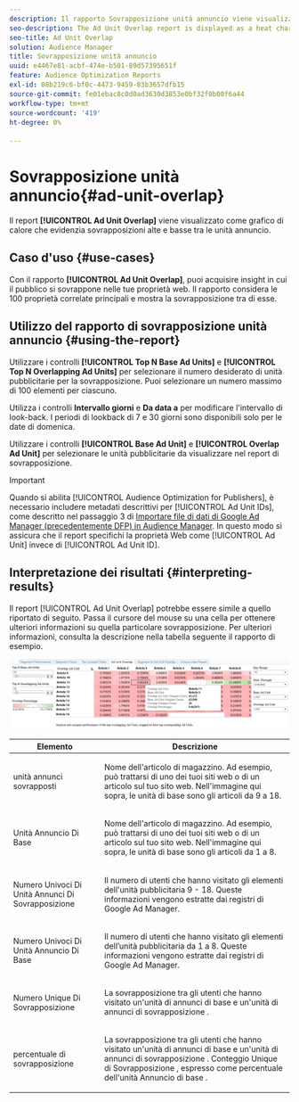```yaml
---
description: Il rapporto Sovrapposizione unità annuncio viene visualizzato come un grafico a caldo che evidenzia le sovrapposizioni alte e basse tra le unità annuncio.
seo-description: The Ad Unit Overlap report is displayed as a heat chart that highlights high and low overlaps between your Ad Units.
seo-title: Ad Unit Overlap
solution: Audience Manager
title: Sovrapposizione unità annuncio
uuid: e4467e81-acbf-474e-b501-89d57395651f
feature: Audience Optimization Reports
exl-id: 08b219c6-bf0c-4473-9459-83b3657dfb15
source-git-commit: fe01ebac8c0d0ad3630d3853e0bf32f0b00f6a44
workflow-type: tm+mt
source-wordcount: '419'
ht-degree: 0%

---
```


# Sovrapposizione unità annuncio{#ad-unit-overlap}

Il report **[!UICONTROL Ad Unit Overlap]** viene visualizzato come grafico di calore che evidenzia sovrapposizioni alte e basse tra le unità annuncio.

## Caso d&#39;uso {#use-cases}

Con il rapporto **[!UICONTROL Ad Unit Overlap]**, puoi acquisire insight in cui il pubblico si sovrappone nelle tue proprietà web. Il rapporto considera le 100 proprietà correlate principali e mostra la sovrapposizione tra di esse.

## Utilizzo del rapporto di sovrapposizione unità annuncio {#using-the-report}

Utilizzare i controlli **[!UICONTROL Top N Base Ad Units]** e **[!UICONTROL Top N Overlapping Ad Units]** per selezionare il numero desiderato di unità pubblicitarie per la sovrapposizione. Puoi selezionare un numero massimo di 100 elementi per ciascuno.

Utilizza i controlli **Intervallo giorni** e **Da data a** per modificare l&#39;intervallo di look-back. I periodi di lookback di 7 e 30 giorni sono disponibili solo per le date di domenica.

Utilizzare i controlli **[!UICONTROL Base Ad Unit]** e **[!UICONTROL Overlap Ad Unit]** per selezionare le unità pubblicitarie da visualizzare nel report di sovrapposizione.

>[!IMPORTANT]
>
>Quando si abilita [!UICONTROL Audience Optimization for Publishers], è necessario includere metadati descrittivi per [!UICONTROL Ad Unit IDs], come descritto nel passaggio 3 di [Importare file di dati di Google Ad Manager (precedentemente DFP) in Audience Manager](../../../reporting/audience-optimization-reports/aor-publishers/import-dfp.md). In questo modo si assicura che il report specifichi la proprietà Web come [!UICONTROL Ad Unit] invece di [!UICONTROL Ad Unit ID].

## Interpretazione dei risultati {#interpreting-results}

Il report [!UICONTROL Ad Unit Overlap] potrebbe essere simile a quello riportato di seguito. Passa il cursore del mouse su una cella per ottenere ulteriori informazioni su quella particolare sovrapposizione. Per ulteriori informazioni, consulta la descrizione nella tabella seguente il rapporto di esempio.

![](assets/publisher_ad_unit_overlap.png)

<table id="table_22340F45B1B94D3796174CB30A60E212"> 
 <thead> 
  <tr> 
   <th colname="col1" class="entry"> Elemento </th> 
   <th colname="col2" class="entry"> Descrizione </th> 
  </tr>
 </thead>
 <tbody> 
  <tr> 
   <td colname="col1"> <p><span class="wintitle"> unità annunci sovrapposti</span> </p> </td> 
   <td colname="col2"> <p>Nome dell'articolo di magazzino. Ad esempio, può trattarsi di uno dei tuoi siti web o di un articolo sul tuo sito web. Nell'immagine qui sopra, le unità di base sono gli articoli da 9 a 18. </p> </td> 
  </tr> 
  <tr> 
   <td colname="col1"> <p><span class="wintitle"> Unità Annuncio Di Base</span> </p> </td> 
   <td colname="col2"> <p>Nome dell'articolo di magazzino. Ad esempio, può trattarsi di uno dei tuoi siti web o di un articolo sul tuo sito web. Nell'immagine qui sopra, le unità di base sono gli articoli da 1 a 8. </p> </td> 
  </tr> 
  <tr> 
   <td colname="col1"> <p>Numero Univoci Di Unità Annunci Di Sovrapposizione <span class="wintitle"></span> </p> </td> 
   <td colname="col2"> <p>Il numero di utenti che hanno visitato gli elementi dell'unità pubblicitaria 9 - 18. Queste informazioni vengono estratte dai registri di Google Ad Manager. </p> </td> 
  </tr> 
  <tr> 
   <td colname="col1"> <p>Numero Univoci Di Unità Annuncio Di Base <span class="wintitle"></span> </p> </td> 
   <td colname="col2"> <p>Il numero di utenti che hanno visitato gli elementi dell’unità pubblicitaria da 1 a 8. Queste informazioni vengono estratte dai registri di Google Ad Manager. </p> </td> 
  </tr> 
  <tr> 
   <td colname="col1"> <p><span class="wintitle"> Numero Unique Di Sovrapposizione</span> </p> </td> 
   <td colname="col2"> <p>La sovrapposizione tra gli utenti che hanno visitato un'unità di annunci di base <span class="wintitle"></span> e un'unità di annunci di sovrapposizione <span class="wintitle"></span>. </p> </td> 
  </tr> 
  <tr> 
   <td colname="col1"> <p><span class="wintitle"> percentuale di sovrapposizione</span> </p> </td> 
   <td colname="col2"> <p>La sovrapposizione tra gli utenti che hanno visitato un'unità di annunci di base <span class="wintitle"></span> e un'unità di annunci di sovrapposizione <span class="wintitle"></span>. Conteggio Unique di Sovrapposizione <span class="wintitle"></span>, espresso come percentuale dell'unità Annuncio di base <span class="wintitle"></span>. </p> </td> 
  </tr> 
 </tbody> 
</table>
